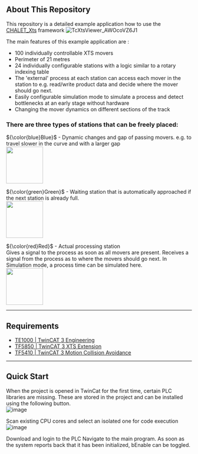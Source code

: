 ## About This Repository
This repository is a detailed example application how to use the [CHALET_Xts](https://github.com/Beckhoff-Switzerland/CHALET_Xts) framework
![TcXtsViewer_AWOcoVZ6J1](https://github.com/Beckhoff-Switzerland/CHALET_Xts_Example/assets/143804651/733ba5a4-3014-4a61-944e-9c7119c26870)

The main features of this example application are : 
- 100 individually controllable XTS movers
- Perimeter of 21 metres
- 24 individually configurable stations with a logic similar to a rotary indexing table 
- The 'external' process at each station can access each mover in the station to e.g. read/write product data and decide where the mover should go next.
- Easily configurable simulation mode to simulate a process and detect bottlenecks at an early stage without hardware
- Changing the mover dynamics on different sections of the track


### There are three types of stations that can be freely placed:<br>
  ${\color{blue}Blue}$ - Dynamic changes and gap of passing movers. e.g. to travel slower in the curve and with a larger gap<br>
  <img src="https://github.com/Beckhoff-Switzerland/CHALET_Xts_Example/assets/143804651/086499c9-d124-47c2-bf69-260efc10256a"  height="100"><br>
  
  
  ${\color{green}Green}$ - Waiting station that is automatically approached if the next station is already full.<br>
  <img src="https://github.com/Beckhoff-Switzerland/CHALET_Xts_Example/assets/143804651/04142fb2-5017-4702-ac05-c30f2e53daa9"  height="100"><br>
  
  
  ${\color{red}Red}$ - Actual processing station<br>
  Gives a signal to the process as soon as all movers are present. Receives a signal from the process as to where the movers should go next. In Simulation mode, a process time can be simulated here.<br>
  <img src="https://github.com/Beckhoff-Switzerland/CHALET_Xts_Example/assets/143804651/cce19d9f-6bc0-41e8-8653-ab03eee83534"  height="100"><br>


---
## Requirements
- [TE1000 | TwinCAT 3 Engineering](https://www.beckhoff.com/en-en/products/automation/twincat/texxxx-twincat-3-engineering/te1000.html)
- [TF5850 | TwinCAT 3 XTS Extension](https://www.beckhoff.com/en-en/products/automation/twincat/tfxxxx-twincat-3-functions/tf5xxx-motion/tf5850.html)
- [TF5410 | TwinCAT 3 Motion Collision Avoidance](https://www.beckhoff.com/en-en/products/automation/twincat/tfxxxx-twincat-3-functions/tf5xxx-motion/tf5410.html)

---
## Quick Start
When the project is opened in TwinCat for the first time, certain PLC libraries are missing. These are stored in the project and can be installed using the following button.<br>
![image](https://github.com/Beckhoff-Switzerland/CHALET_XPlanar_Example/assets/143804651/2eaaeeea-066d-446c-9530-650616aed40e)<br>

Scan existing CPU cores and select an isolated one for code execution<br>
![image](https://github.com/Beckhoff-Switzerland/CHALET_XPlanar_Example/assets/143804651/2a9a3c79-fef8-45c8-b2de-12903479d375)<br>

Download and login to the PLC
Navigate to the main program. As soon as the system reports back that it has been initialized, bEnable can be toggled. 
